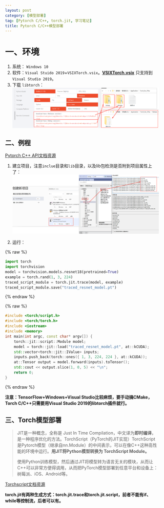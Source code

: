 ```yaml
---
layout: post
category: [模型部署]
tag: [Pytorch C/C++, torch.jit, 学习笔记] 
title: Pytorch C/C++模型部署
---
```



# 一、环境

1. 系统： `Windows 10`
2. 软件：`Visual Stuido 2019`+`VSIXTorch.vsix`。**[VSIXTorch.vsix](/assets\attachments\network-deployment-pytorch-c\VSIXTorch.vsix)** 只支持到 `Visual Studio 2019`。
3. 下载 `libtorch`：![](/assets\images\network-deployment-pytorch-c/2022-06-12-20-52-53.png)

## 二、例程

[Pytorch C++ API文档资源](https://pytorch.org/cppdocs/)

1. 建立项目，注意`inclue`目录和`lib`目录，以及lib包检测是否附到项目属性上了：
![](/assets\images\network-deployment-pytorch-c/2022-06-12-20-55-33.png)

2. 运行：  

{% raw %}
```python
import torch
import torchvision
model = torchvision.models.resnet18(pretrained=True)
example = torch.rand(1, 3, 224)
traced_script_module = torch.jit.trace(model, example)
traced_script_module.save("traced_resnet_model.pt")
```
{% endraw %}

{% raw %}
```c++
#include <torch/script.h> ​
#include <torch/torch.h> ​
#include <iostream>
#include <memory>
int main(int argc, const char* argv[]) {
    torch::jit::script::Module model;
    model = torch::jit::load("traced_resnet_model.pt", at::kCUDA);
    std::vector<torch::jit::IValue> inputs;
    inputs.push_back(torch::ones({ 1, 3, 224, 224 }, at::kCUDA));
    at::Tensor output = model.forward(inputs).toTensor();
    std::cout << output.slice(1, 0, 5) << "\n";
    return 0;
}
```
{% endraw %}

**注意：TensorFlow+Windows+Visual Studio比较麻烦，要手动搞CMake，Torch C/C++只需要用Visual Studio 2019的libtorch插件就行。**

## 三、Torch模型部署

> JIT是一种概念，全称是 Just In Time Compilation，中文译为**即时编译**，是一种程序优化的方法。TorchScript（PyTorch的JIT实现）TorchScript是Pytorch模型（继承自nn.Module）的中间表示，可以在像C++这种高性能的环境中运行。**用JIT将Python模型转换为 TorchScript Module。**
> 
> 使用Python训练模型，然后通过JIT将模型转为语言无关的模块，从而让C++可以非常方便得调用，从而把PyTorch模型部署到任意平台和设备上：树莓派、iOS、Android等。

[Torchscript文档资源](https://pytorch.org/docs/master/jit.html)  

**torch.jit有两种生成方式：torch.jit.trace和torch.jit.script，前者不能有if、while等控制流，后者可以有。**




